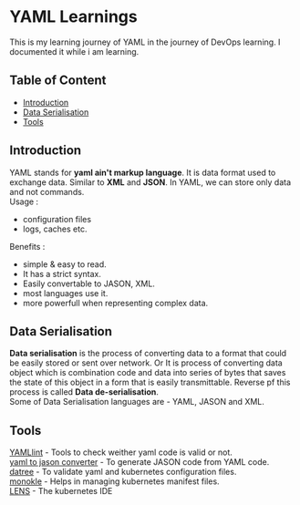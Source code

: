 # YAML Learnings
This is my learning journey of YAML in the journey of DevOps learning. I documented it while i am learning.

## Table of Content

- [Introduction](#Introduction)
- [Data Serialisation](#Data-Serialisation)
- [Tools](#Tools)


## Introduction
YAML stands for **yaml ain't markup language**. It is data format used to exchange data. Similar to **XML** and **JSON**. In YAML, we can store only data and not commands.<br>
Usage :<br>
- configuration files
- logs, caches etc.<br>

Benefits :<br>
- simple & easy to read.
- It has a strict syntax.
- Easily convertable to JASON, XML.
- most languages use it.
- more powerfull when representing complex data.

## Data Serialisation

**Data serialisation** is the process of converting data to a format that could be easily stored or sent over network. Or It is process of converting data object which is combination code and data into series of bytes that saves the state of this object in a form that is easily transmittable. Reverse pf this process is called **Data de-serialisation**.<br>
Some of Data Serialisation languages are - YAML, JASON and XML.


## Tools

[YAMLlint](https://www.yamllint.com/) - Tools to check weither yaml code is valid or not.<br>
[yaml to jason converter](https://onlineyamltools.com/convert-yaml-to-json) - To generate JASON code from YAML code.<br>
[datree](https://www.datree.io/) - To validate yaml and kubernetes configuration files.<br>
[monokle](https://monokle.io/) - Helps in managing kubernetes manifest files.<br>
[LENS](https://k8slens.dev/) - The kubernetes IDE
